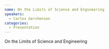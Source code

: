 ```yaml
--- 
name: On the Limits of Science and Engineering 
speakers: 
  - Carlos Gershenson 
categories:
  - Presentation
---
```


On the Limits of Science and Engineering